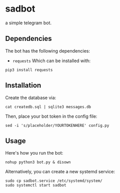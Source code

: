 # sadbot
a simple telegram bot.

## Dependencies
The bot has the following dependencies:
- `requests`
Which can be installed with:
```
pip3 install requests
```

## Installation
Create the database via:
```
cat createdb.sql | sqlite3 messages.db
```
Then, place your bot token in the config file:  
```
sed -i 's/placeholder/YOURTOKENHERE' config.py
```

## Usage
Here's how you run the bot:  
```
nohup python3 bot.py & disown
```
Alternatively, you can create a new systemd service:   
```
sudo cp sadbot.service /etc/systemd/system/
sudo systemctl start sadbot
```
